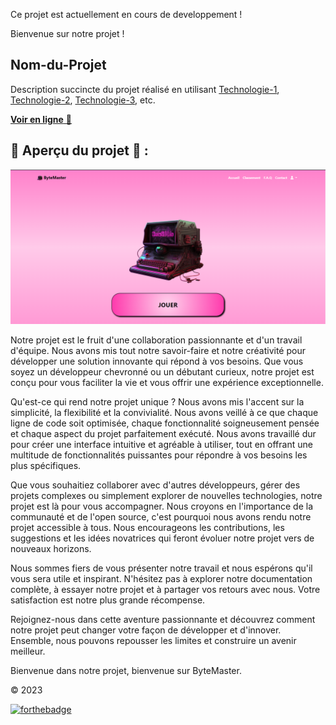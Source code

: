 Ce projet est actuellement en cours de developpement !

Bienvenue sur notre projet !

## Nom-du-Projet

Description succincte du projet réalisé en utilisant [Technologie-1](lien-vers-technologie-1), [Technologie-2](lien-vers-technologie-2), [Technologie-3](lien-vers-technologie-3), etc.

<a href="http://bytemaster.alwaysdata.net/" target="_blank">**Voir en ligne** 🚀</a>

## 📌 Aperçu du projet 🙈 :

![Capture-d-écran](./Content/img/accueil_screen.png)

Notre projet est le fruit d'une collaboration passionnante et d'un travail d'équipe. Nous avons mis tout notre savoir-faire et notre créativité pour développer une solution innovante qui répond à vos besoins. Que vous soyez un développeur chevronné ou un débutant curieux, notre projet est conçu pour vous faciliter la vie et vous offrir une expérience exceptionnelle.

Qu'est-ce qui rend notre projet unique ? Nous avons mis l'accent sur la simplicité, la flexibilité et la convivialité. Nous avons veillé à ce que chaque ligne de code soit optimisée, chaque fonctionnalité soigneusement pensée et chaque aspect du projet parfaitement exécuté. Nous avons travaillé dur pour créer une interface intuitive et agréable à utiliser, tout en offrant une multitude de fonctionnalités puissantes pour répondre à vos besoins les plus spécifiques.

Que vous souhaitiez collaborer avec d'autres développeurs, gérer des projets complexes ou simplement explorer de nouvelles technologies, notre projet est là pour vous accompagner. Nous croyons en l'importance de la communauté et de l'open source, c'est pourquoi nous avons rendu notre projet accessible à tous. Nous encourageons les contributions, les suggestions et les idées novatrices qui feront évoluer notre projet vers de nouveaux horizons.

Nous sommes fiers de vous présenter notre travail et nous espérons qu'il vous sera utile et inspirant. N'hésitez pas à explorer notre documentation complète, à essayer notre projet et à partager vos retours avec nous. Votre satisfaction est notre plus grande récompense.

Rejoignez-nous dans cette aventure passionnante et découvrez comment notre projet peut changer votre façon de développer et d'innover. Ensemble, nous pouvons repousser les limites et construire un avenir meilleur.

Bienvenue dans notre projet, bienvenue sur ByteMaster.

© 2023

[![forthebadge](https://forthebadge.com/images/badges/built-with-love.svg)](https://forthebadge.com)
